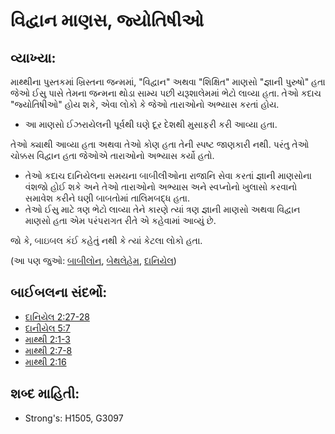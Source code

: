 # વિદ્વાન માણસ, જ્યોતિષીઓ

## વ્યાખ્યા: 

માથ્થીના પુસ્તકમાં ખ્રિસ્તના જન્મમાં, "વિદ્વાન" અથવા "શિક્ષિત" માણસો "જ્ઞાની પુરુષો" હતા જેઓ ઈસુ પાસે તેમના જન્મના થોડા સામ્ય પછી યરૂશાલેમમાં ભેટો લાવ્યા હતા.
તેઓ કદાચ "જ્યોતિષીઓ" હોય શકે, એવા લોકો કે જેઓ તારાઓનો અભ્યાસ કરતાં હોય.

* આ માણસો ઈઝરાયેલની પૂર્વથી ઘણે દૂર દેશથી મુસાફરી કરી આવ્યા હતા.

તેઓ ક્યાથી આવ્યા હતા અથવા તેઓ કોણ હતા તેની સ્પષ્ટ જાણકારી નથી.
પરંતુ તેઓ ચોક્કસ વિદ્વાન હતા જેઓએ તારાઓનો અભ્યાસ કર્યો હતો.

* તેઓ કદાચ દાનિયેલના સમયના બાબીલીઓના રાજાનિ સેવા કરતાં જ્ઞાની માણસોના વંશજો હોઈ શકે અને તેઓ તારાઓનો અભ્યાસ અને સ્વપ્નોનો ખુલાસો કરવાનો સમાવેશ કરીને ઘણી બાબતોમાં તાલિમબદ્ધ હતા.
* તેઓ ઈસુ માટે ત્રણ ભેટો લાવ્યા તેને કારણે ત્યાં ત્રણ જ્ઞાની માણસો અથવા વિદ્વાન માણસો હતા એમ પરંપરાગત રીતે એ કહેવામાં આવ્યું છે.

જો કે, બાઇબલ કંઈ કહેતું નથી કે ત્યાં કેટલા લોકો હતા.

(આ પણ જુઓ: [બાબીલોન](../names/babylon.md), [બેથલેહેમ](../names/bethlehem.md), [દાનિયેલ](../names/daniel.md))

## બાઈબલના સંદર્ભો: 

* [દાનિયેલ 2:27-28](rc://gu/tn/help/dan/02/27)
* [દાનીયેલ 5:7](rc://gu/tn/help/dan/05/07)
* [માથ્થી 2:1-3](rc://gu/tn/help/mat/02/01)
* [માથ્થી 2:7-8](rc://gu/tn/help/mat/02/07)
* [માથ્થી 2:16](rc://gu/tn/help/mat/02/16)

## શબ્દ માહિતી: 

* Strong's: H1505, G3097
